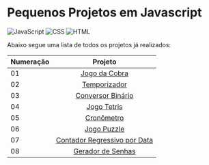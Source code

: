 # Pequenos Projetos em Javascript

![JavaScript](https://img.shields.io/badge/JavaScript-yellow?style=for-the-badge&logo=javascript&logoColor=white)
![CSS](https://img.shields.io/badge/CSS-royalblue?style=for-the-badge&logo=css&logoColor=white)
![HTML](https://img.shields.io/badge/HTML-orange?style=for-the-badge&logo=html5&logoColor=white)

Abaixo segue uma lista de todos os projetos já realizados:



| Numeração |                                  Projeto                                               |
| --- | :------------------------------------------------------------------------------------------: |
| 01   |    [Jogo da Cobra](https://raissa-yoshioka.github.io/pequenos-projetos-javascript/01-jogo-da-cobra/)                     |
| 02   |    [Temporizador](https://raissa-yoshioka.github.io/pequenos-projetos-javascript/02-temporizador/)                     |
| 03   |    [Conversor Binário](https://raissa-yoshioka.github.io/pequenos-projetos-javascript/03-conversor-binario/)                     |
| 04   |    [Jogo Tetris](https://raissa-yoshioka.github.io/pequenos-projetos-javascript/04-tetris/)                     |
| 05   |    [Cronômetro](https://raissa-yoshioka.github.io/pequenos-projetos-javascript/05-cronometro/)                     |
| 06   |    [Jogo Puzzle](https://raissa-yoshioka.github.io/pequenos-projetos-javascript/06-jogo-puzzle/)                     |
| 07   |    [Contador Regressivo por Data](https://raissa-yoshioka.github.io/pequenos-projetos-javascript/07-contador-regressivo-por-data/)                     |
| 08   |    [Gerador de Senhas](https://raissa-yoshioka.github.io/pequenos-projetos-javascript/08-gerador-senhas/)                     |